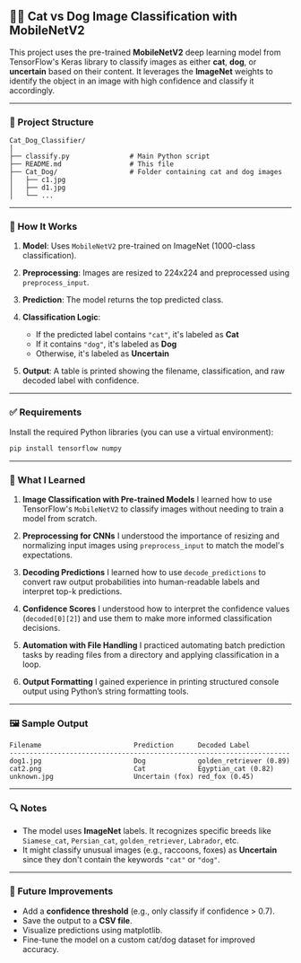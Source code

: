 ## 🐶🐱 Cat vs Dog Image Classification with MobileNetV2

This project uses the pre-trained **MobileNetV2** deep learning model from TensorFlow's Keras library to classify images as either **cat**, **dog**, or **uncertain** based on their content. It leverages the **ImageNet** weights to identify the object in an image with high confidence and classify it accordingly.

---

### 📁 Project Structure

```
Cat_Dog_Classifier/
│
├── classify.py               # Main Python script
├── README.md                 # This file
├── Cat_Dog/                  # Folder containing cat and dog images
│   ├── c1.jpg
│   ├── d1.jpg
│   └── ...
```

---

### 🚀 How It Works

1. **Model**: Uses `MobileNetV2` pre-trained on ImageNet (1000-class classification).
2. **Preprocessing**: Images are resized to 224x224 and preprocessed using `preprocess_input`.
3. **Prediction**: The model returns the top predicted class.
4. **Classification Logic**:

   * If the predicted label contains `"cat"`, it's labeled as **Cat**
   * If it contains `"dog"`, it's labeled as **Dog**
   * Otherwise, it's labeled as **Uncertain**
5. **Output**: A table is printed showing the filename, classification, and raw decoded label with confidence.

---

### ✅ Requirements

Install the required Python libraries (you can use a virtual environment):

```bash
pip install tensorflow numpy
```

---

### 🧠 What I Learned

1. **Image Classification with Pre-trained Models**
   I learned how to use TensorFlow's `MobileNetV2` to classify images without needing to train a model from scratch.

2. **Preprocessing for CNNs**
   I understood the importance of resizing and normalizing input images using `preprocess_input` to match the model's expectations.

3. **Decoding Predictions**
   I learned how to use `decode_predictions` to convert raw output probabilities into human-readable labels and interpret top-k predictions.

4. **Confidence Scores**
   I understood how to interpret the confidence values (`decoded[0][2]`) and use them to make more informed classification decisions.

5. **Automation with File Handling**
   I practiced automating batch prediction tasks by reading files from a directory and applying classification in a loop.

6. **Output Formatting**
   I gained experience in printing structured console output using Python’s string formatting tools.

---

### 🖼️ Sample Output

```
Filename                       Prediction      Decoded Label        
----------------------------------------------------------------------
dog1.jpg                       Dog             golden_retriever (0.89)
cat2.png                       Cat             Egyptian_cat (0.82)
unknown.jpg                    Uncertain (fox) red_fox (0.45)
```

---

### 🔍 Notes

* The model uses **ImageNet** labels. It recognizes specific breeds like `Siamese_cat`, `Persian_cat`, `golden_retriever`, `Labrador`, etc.
* It might classify unusual images (e.g., raccoons, foxes) as **Uncertain** since they don't contain the keywords `"cat"` or `"dog"`.

---

### 📌 Future Improvements

* Add a **confidence threshold** (e.g., only classify if confidence > 0.7).
* Save the output to a **CSV file**.
* Visualize predictions using matplotlib.
* Fine-tune the model on a custom cat/dog dataset for improved accuracy.
